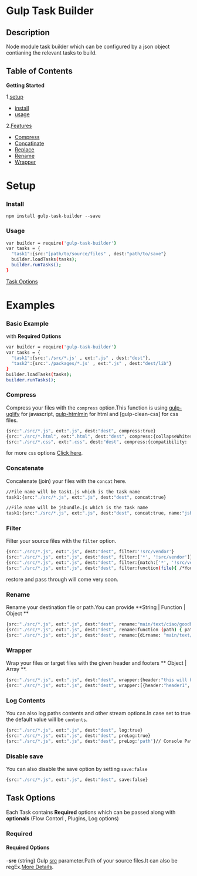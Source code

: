 # Gulp Task Builder

## Description
Node module task builder which can be configured by a json object contianing the relevant tasks to build.


Table of Contents
-----------------
**Getting Started**

1.[setup]()
  - [install]()
  - [usage]()
   
2.[Features]()
  - [Compress]()
  - [Concatinate]()
  - [Replace]()
  - [Rename]()
  - [Wrapper]()
  
Setup
============

### Install
```npm install gulp-task-builder --save ```

### Usage
```sh
var builder = require('gulp-task-builder')
var tasks = {
  "task1":{src:"[path/to/source/files" , dest:"path/to/save"}
  builder.loadTasks(tasks);
  builder.runTasks();
}
```

[Task Options]()

Examples
=============

### Basic Example
with **Required Options**

```sh
var builder = require('gulp-task-builder')
var tasks = {
  "task1":{src:'./src/*.js' , ext:".js" , dest:"dest"},
  "task2":{src:'./packages/*.js' , ext:".js" , dest:"dest/lib"}
}
builder.loadTasks(tasks);
builder.runTasks();
```
### Compress
Compress your files with the ``compress`` option.This function is using [gulp-uglify]() for javascript, [gulp-htmlmin]() for html and [gulp-clean-css] for css files. 

```sh
{src:"./src/*.js", ext:".js", dest:"dest", compress:true}
{src:"./src/*.html", ext:".html", dest:"dest", compress:{collapseWhitespace: true}}
{src:"./src/*.css", ext:".css", dest:"dest", compress:{compatibility: 'ie8'}}
```
for more ``css`` options [Click here]().

### Concatenate

Concatenate (join) your files with the ``concat`` here.

```sh
//File name will be task1.js which is the task name
task1:{src:"./src/*.js", ext:".js", dest:"dest", concat:true}

//File name will be jsbundle.js which is the task name
task1:{src:"./src/*.js", ext:".js", dest:"dest", concat:true, name:"jsbundle"}
```

### Filter
Filter your source files with the ``filter`` option.

```sh
{src:"./src/*.js", ext:".js", dest:"dest", filter:'!src/vendor'}
{src:"./src/*.js", ext:".js", dest:"dest", filter:['*', '!src/vendor']}
{src:"./src/*.js", ext:".js", dest:"dest", filter:{match:['*', '!src/vendor'], options:{restore:true, passthrough:true, dot:true}}}
{src:"./src/*.js", ext:".js", dest:"dest", filter:function(file){ /*You can access file.cwd, file.base, file.path and file.contents */ }}
```
restore and pass through will come very soon.

### Rename
Rename your destination file or path.You can provide **String | Function | Object **
```sh
{src:"./src/*.js", ext:".js", dest:"dest", rename:"main/text/ciao/goodbye.md"}
{src:"./src/*.js", ext:".js", dest:"dest", rename:function (path) { path.dirname += "/ciao"; path.basename += "-goodbye"; path.extname = ".md" }}
{src:"./src/*.js", ext:".js", dest:"dest", rename:{dirname: "main/text/ciao", basename: "aloha", prefix: "bonjour-", suffix: "-hola", extname: ".md"}}
```

### Wrapper
Wrap your files or target files with the given header and footers ** Object | Array **.

```sh
{src:"./src/*.js", ext:".js", dest:"dest", wrapper:{header:"this will be header", footer:"this will be footer"}}
{src:"./src/*.js", ext:".js", dest:"dest", wrapper:[{header:"header1", footer:"footer1"}{header:"headerN", footer:"footerN"}]}
```
### Log Contents
You can also log paths contents and other stream options.In case set to true the default value will be ``contents``.
```sh
{src:"./src/*.js", ext:".js", dest:"dest", log:true}
{src:"./src/*.js", ext:".js", dest:"dest", preLog:true}
{src:"./src/*.js", ext:".js", dest:"dest", preLog:'path'}// Console Paths
```
### Disable save
You can also disable the save option by setting `save:false`
```sh
{src:"./src/*.js", ext:".js", dest:"dest", save:false}
```

Task Options
-------------

Each Task contains **Required** options which can be passed along with **optionals** (Flow Contorl , Plugins, Log options)

### Required

#### Required Options

-**src** (string) Gulp [src]() parameter.Path of your source files.It can also be regEx.[More Details]().



